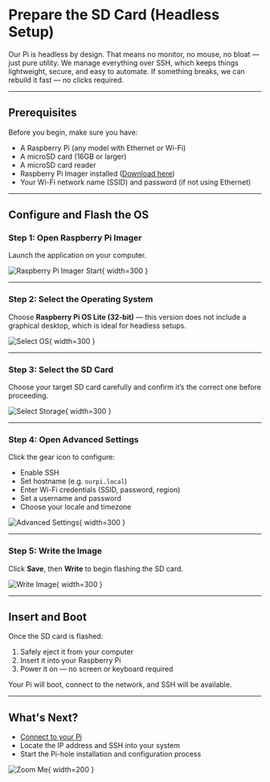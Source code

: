 # Prepare the SD Card (Headless Setup)

Our Pi is headless by design. That means no monitor, no mouse, no bloat — just pure utility. We manage everything over SSH, which keeps things lightweight, secure, and easy to automate. If something breaks, we can rebuild it fast — no clicks required.

---

## Prerequisites

Before you begin, make sure you have:

- A Raspberry Pi (any model with Ethernet or Wi-Fi)
- A microSD card (16GB or larger)
- A microSD card reader
- Raspberry Pi Imager installed ([Download here](https://www.raspberrypi.com/software/))
- Your Wi-Fi network name (SSID) and password (if not using Ethernet)

---

## Configure and Flash the OS

### Step 1: Open Raspberry Pi Imager

Launch the application on your computer.

![Raspberry Pi Imager Start](../assets/imager_start.png){ width=300 }

---

### Step 2: Select the Operating System

Choose **Raspberry Pi OS Lite (32-bit)** — this version does not include a graphical desktop, which is ideal for headless setups.

![Select OS](../assets/imager-lite.png){ width=300 }

---

### Step 3: Select the SD Card

Choose your target SD card carefully and confirm it’s the correct one before proceeding.

![Select Storage](../assets/imager-storage.png){ width=300 }

---

### Step 4: Open Advanced Settings

Click the gear icon to configure:

- Enable SSH
- Set hostname (e.g. `ourpi.local`)
- Enter Wi-Fi credentials (SSID, password, region)
- Set a username and password
- Choose your locale and timezone

![Advanced Settings](../assets/imager-settings.png){ width=300 }

---

### Step 5: Write the Image

Click **Save**, then **Write** to begin flashing the SD card.

![Write Image](../assets/imager-write.png){ width=300 }

---

## Insert and Boot

Once the SD card is flashed:

1. Safely eject it from your computer
2. Insert it into your Raspberry Pi
3. Power it on — no screen or keyboard required

Your Pi will boot, connect to the network, and SSH will be available.

---

## What's Next?

- [Connect to your Pi](connect.md)
- Locate the IP address and SSH into your system
- Start the Pi-hole installation and configuration process


![Zoom Me](../assets/imager_start.png){ width=200 }
